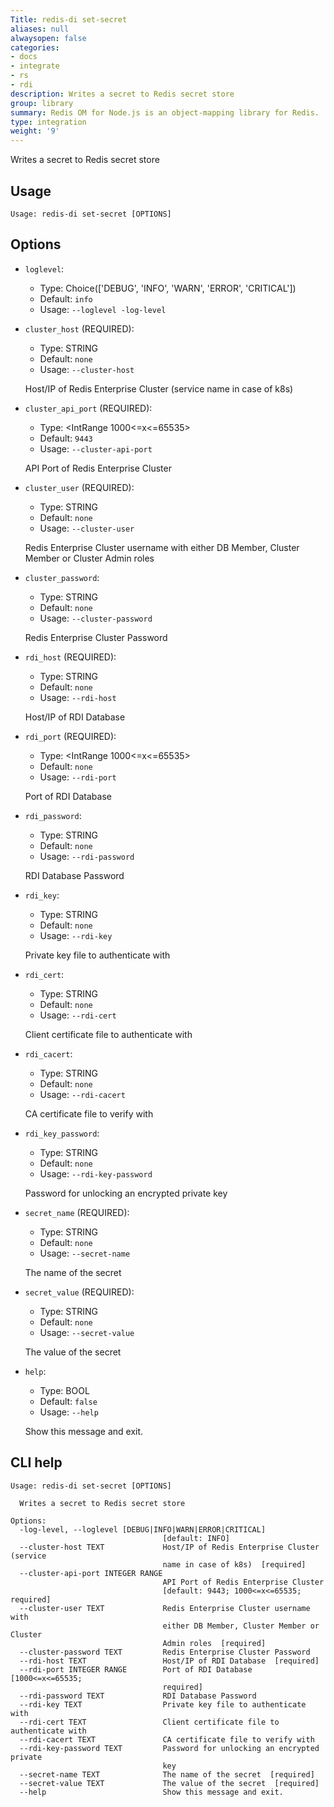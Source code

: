 ```yaml
---
Title: redis-di set-secret
aliases: null
alwaysopen: false
categories:
- docs
- integrate
- rs
- rdi
description: Writes a secret to Redis secret store
group: library
summary: Redis OM for Node.js is an object-mapping library for Redis.
type: integration
weight: '9'
---
```


Writes a secret to Redis secret store

## Usage

```
Usage: redis-di set-secret [OPTIONS]
```

## Options

- `loglevel`:

  - Type: Choice(['DEBUG', 'INFO', 'WARN', 'ERROR', 'CRITICAL'])
  - Default: `info`
  - Usage: `--loglevel
-log-level`

- `cluster_host` (REQUIRED):

  - Type: STRING
  - Default: `none`
  - Usage: `--cluster-host`

  Host/IP of Redis Enterprise Cluster (service name in case of k8s)

- `cluster_api_port` (REQUIRED):

  - Type: <IntRange 1000<=x<=65535>
  - Default: `9443`
  - Usage: `--cluster-api-port`

  API Port of Redis Enterprise Cluster

- `cluster_user` (REQUIRED):

  - Type: STRING
  - Default: `none`
  - Usage: `--cluster-user`

  Redis Enterprise Cluster username with either DB Member, Cluster Member or Cluster Admin roles

- `cluster_password`:

  - Type: STRING
  - Default: `none`
  - Usage: `--cluster-password`

  Redis Enterprise Cluster Password

- `rdi_host` (REQUIRED):

  - Type: STRING
  - Default: `none`
  - Usage: `--rdi-host`

  Host/IP of RDI Database

- `rdi_port` (REQUIRED):

  - Type: <IntRange 1000<=x<=65535>
  - Default: `none`
  - Usage: `--rdi-port`

  Port of RDI Database

- `rdi_password`:

  - Type: STRING
  - Default: `none`
  - Usage: `--rdi-password`

  RDI Database Password

- `rdi_key`:

  - Type: STRING
  - Default: `none`
  - Usage: `--rdi-key`

  Private key file to authenticate with

- `rdi_cert`:

  - Type: STRING
  - Default: `none`
  - Usage: `--rdi-cert`

  Client certificate file to authenticate with

- `rdi_cacert`:

  - Type: STRING
  - Default: `none`
  - Usage: `--rdi-cacert`

  CA certificate file to verify with

- `rdi_key_password`:

  - Type: STRING
  - Default: `none`
  - Usage: `--rdi-key-password`

  Password for unlocking an encrypted private key

- `secret_name` (REQUIRED):

  - Type: STRING
  - Default: `none`
  - Usage: `--secret-name`

  The name of the secret

- `secret_value` (REQUIRED):

  - Type: STRING
  - Default: `none`
  - Usage: `--secret-value`

  The value of the secret

- `help`:

  - Type: BOOL
  - Default: `false`
  - Usage: `--help`

  Show this message and exit.

## CLI help

```
Usage: redis-di set-secret [OPTIONS]

  Writes a secret to Redis secret store

Options:
  -log-level, --loglevel [DEBUG|INFO|WARN|ERROR|CRITICAL]
                                  [default: INFO]
  --cluster-host TEXT             Host/IP of Redis Enterprise Cluster (service
                                  name in case of k8s)  [required]
  --cluster-api-port INTEGER RANGE
                                  API Port of Redis Enterprise Cluster
                                  [default: 9443; 1000<=x<=65535; required]
  --cluster-user TEXT             Redis Enterprise Cluster username with
                                  either DB Member, Cluster Member or Cluster
                                  Admin roles  [required]
  --cluster-password TEXT         Redis Enterprise Cluster Password
  --rdi-host TEXT                 Host/IP of RDI Database  [required]
  --rdi-port INTEGER RANGE        Port of RDI Database  [1000<=x<=65535;
                                  required]
  --rdi-password TEXT             RDI Database Password
  --rdi-key TEXT                  Private key file to authenticate with
  --rdi-cert TEXT                 Client certificate file to authenticate with
  --rdi-cacert TEXT               CA certificate file to verify with
  --rdi-key-password TEXT         Password for unlocking an encrypted private
                                  key
  --secret-name TEXT              The name of the secret  [required]
  --secret-value TEXT             The value of the secret  [required]
  --help                          Show this message and exit.
```
